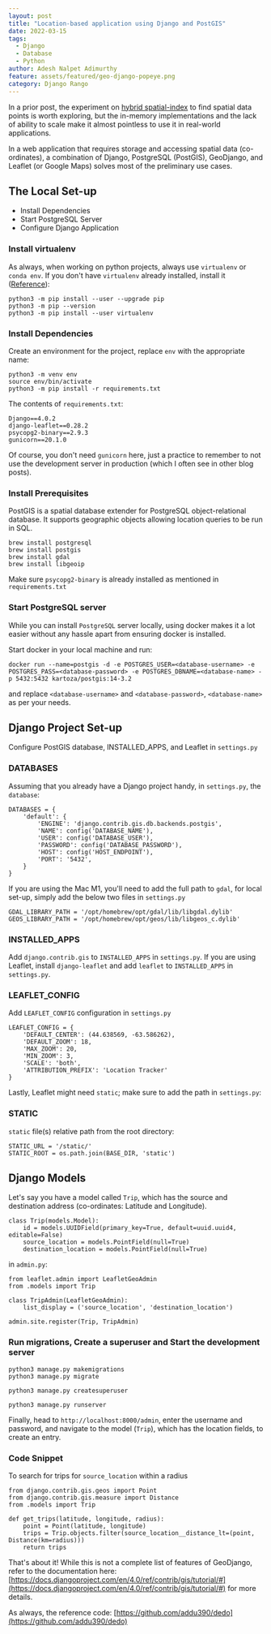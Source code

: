 ```yaml
---
layout: post
title: "Location-based application using Django and PostGIS"
date: 2022-03-15
tags:
  - Django
  - Database
  - Python
author: Adesh Nalpet Adimurthy
feature: assets/featured/geo-django-popeye.png
category: Django Rango
---
```


In a prior post, the experiment on [hybrid spatial-index](https://www.pyblog.xyz/hybrid-spatial-index) to find spatial data points is worth exploring, but the in-memory implementations and the lack of ability to scale make it almost pointless to use it in real-world applications.

In a web application that requires storage and accessing spatial data (co-ordinates), a combination of Django, PostgreSQL (PostGIS), GeoDjango, and Leaflet (or Google Maps) solves most of the preliminary use cases.

## The Local Set-up

- Install Dependencies
- Start PostgreSQL Server
- Configure Django Application

### Install virtualenv

As always, when working on python projects, always use `virtualenv` or `conda env`. If you don't have `virtualenv` already installed, install it ([Reference](https://packaging.python.org/en/latest/guides/installing-using-pip-and-virtual-environments/)): 

```
python3 -m pip install --user --upgrade pip
python3 -m pip --version
python3 -m pip install --user virtualenv
```

### Install Dependencies

Create an environment for the project, replace `env` with the appropriate name:

```
python3 -m venv env
source env/bin/activate
python3 -m pip install -r requirements.txt
```

The contents of `requirements.txt`:

```
Django==4.0.2
django-leaflet==0.28.2
psycopg2-binary==2.9.3
gunicorn==20.1.0
```

Of course, you don't need `gunicorn` here, just a practice to remember to not use the development server in production (which I often see in other blog posts).

### Install Prerequisites

PostGIS is a spatial database extender for PostgreSQL object-relational database. It supports geographic objects allowing location queries to be run in SQL.

```
brew install postgresql
brew install postgis
brew install gdal
brew install libgeoip
```

Make sure `psycopg2-binary` is already installed as mentioned in `requirements.txt`

### Start PostgreSQL server

While you can install `PostgreSQL` server locally, using docker makes it a lot easier without any hassle apart from ensuring docker is installed.

Start docker in your local machine and run:

```
docker run --name=postgis -d -e POSTGRES_USER=<database-username> -e POSTGRES_PASS=<database-password> -e POSTGRES_DBNAME=<database-name> -p 5432:5432 kartoza/postgis:14-3.2
```

and replace `<database-username>` and `<database-password>`, `<database-name>` as per your needs.

## Django Project Set-up

Configure PostGIS database, INSTALLED_APPS, and Leaflet in `settings.py`

### DATABASES

Assuming that you already have a Django project handy, in `settings.py`, the `database`:

```
DATABASES = {
    'default': {
        'ENGINE': 'django.contrib.gis.db.backends.postgis',
        'NAME': config('DATABASE_NAME'),
        'USER': config('DATABASE_USER'),
        'PASSWORD': config('DATABASE_PASSWORD'),
        'HOST': config('HOST_ENDPOINT'),
        'PORT': '5432',
    }
}
```

If you are using the Mac M1, you'll need to add the full path to `gdal`, for local set-up, simply add the below two files in `settings.py`

```
GDAL_LIBRARY_PATH = '/opt/homebrew/opt/gdal/lib/libgdal.dylib'
GEOS_LIBRARY_PATH = '/opt/homebrew/opt/geos/lib/libgeos_c.dylib'
```

### INSTALLED_APPS

Add `django.contrib.gis` to `INSTALLED_APPS` in `settings.py`.
If you are using Leaflet, install `django-leaflet` and add `leaflet` to `INSTALLED_APPS` in `settings.py`.

### LEAFLET_CONFIG

Add `LEAFLET_CONFIG` configuration in `settings.py`

```
LEAFLET_CONFIG = {
    'DEFAULT_CENTER': (44.638569, -63.586262),
    'DEFAULT_ZOOM': 18,
    'MAX_ZOOM': 20,
    'MIN_ZOOM': 3,
    'SCALE': 'both',
    'ATTRIBUTION_PREFIX': 'Location Tracker'
}
```

Lastly, Leaflet might need `static`; make sure to add the path in `settings.py`:

### STATIC

`static` file(s) relative path from the root directory:

```
STATIC_URL = '/static/'
STATIC_ROOT = os.path.join(BASE_DIR, 'static')
```

## Django Models

Let's say you have a model called `Trip`, which has the source and destination address (co-ordinates: Latitude and Longitude).

```
class Trip(models.Model):
    id = models.UUIDField(primary_key=True, default=uuid.uuid4, editable=False)
    source_location = models.PointField(null=True)
    destination_location = models.PointField(null=True)
```

in `admin.py`:

```
from leaflet.admin import LeafletGeoAdmin
from .models import Trip

class TripAdmin(LeafletGeoAdmin):
    list_display = ('source_location', 'destination_location')

admin.site.register(Trip, TripAdmin)
```

### Run migrations, Create a superuser and Start the development server

```
python3 manage.py makemigrations
python3 manage.py migrate

python3 manage.py createsuperuser

python3 manage.py runserver
```

Finally, head to `http://localhost:8000/admin`, enter the username and password, and navigate to the model (`Trip`), which has the location fields, to create an entry.

### Code Snippet

To search for trips for `source_location` within a radius

```
from django.contrib.gis.geos import Point
from django.contrib.gis.measure import Distance
from .models import Trip

def get_trips(latitude, longitude, radius):
    point = Point(latitude, longitude)
    trips = Trip.objects.filter(source_location__distance_lt=(point, Distance(km=radius)))
    return trips
```

That's about it! While this is not a complete list of features of GeoDjango, refer to the documentation here: [https://docs.djangoproject.com/en/4.0/ref/contrib/gis/tutorial/#](https://docs.djangoproject.com/en/4.0/ref/contrib/gis/tutorial/#) for more details.

As always, the reference code: [https://github.com/addu390/dedo](https://github.com/addu390/dedo)
